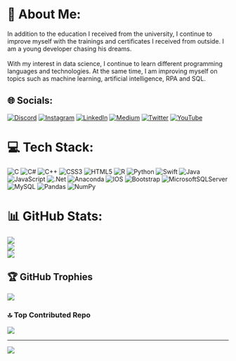 
# 💫 About Me:
In addition to the education I received from the university, I continue to improve myself with the trainings and certificates I received from outside. I am a young developer chasing his dreams.<br><br>With my interest in data science, I continue to learn different programming languages and technologies. At the same time, I am improving myself on topics such as machine learning, artificial intelligence, RPA and SQL.


## 🌐 Socials:
[![Discord](https://img.shields.io/badge/Discord-%237289DA.svg?logo=discord&logoColor=white)](https://discord.gg/besirvelioglu) [![Instagram](https://img.shields.io/badge/Instagram-%23E4405F.svg?logo=Instagram&logoColor=white)](https://instagram.com/besirvelioglu) [![LinkedIn](https://img.shields.io/badge/LinkedIn-%230077B5.svg?logo=linkedin&logoColor=white)](https://linkedin.com/in/muhammed-besir-velioglu) [![Medium](https://img.shields.io/badge/Medium-12100E?logo=medium&logoColor=white)](https://medium.com/@Mbesirvelioglu) [![Twitter](https://img.shields.io/badge/Twitter-%231DA1F2.svg?logo=Twitter&logoColor=white)](https://twitter.com/BesirVelioglu) [![YouTube](https://img.shields.io/badge/YouTube-%23FF0000.svg?logo=YouTube&logoColor=white)](https://youtube.com/@@BesirVelioglu) 

# 💻 Tech Stack:
![C](https://img.shields.io/badge/c-%2300599C.svg?style=for-the-badge&logo=c&logoColor=white) ![C#](https://img.shields.io/badge/c%23-%23239120.svg?style=for-the-badge&logo=c-sharp&logoColor=white) ![C++](https://img.shields.io/badge/c++-%2300599C.svg?style=for-the-badge&logo=c%2B%2B&logoColor=white) ![CSS3](https://img.shields.io/badge/css3-%231572B6.svg?style=for-the-badge&logo=css3&logoColor=white) ![HTML5](https://img.shields.io/badge/html5-%23E34F26.svg?style=for-the-badge&logo=html5&logoColor=white) ![R](https://img.shields.io/badge/r-%23276DC3.svg?style=for-the-badge&logo=r&logoColor=white) ![Python](https://img.shields.io/badge/python-3670A0?style=for-the-badge&logo=python&logoColor=ffdd54) ![Swift](https://img.shields.io/badge/swift-F54A2A?style=for-the-badge&logo=swift&logoColor=white) ![Java](https://img.shields.io/badge/java-%23ED8B00.svg?style=for-the-badge&logo=java&logoColor=white) ![JavaScript](https://img.shields.io/badge/javascript-%23323330.svg?style=for-the-badge&logo=javascript&logoColor=%23F7DF1E) ![.Net](https://img.shields.io/badge/.NET-5C2D91?style=for-the-badge&logo=.net&logoColor=white) ![Anaconda](https://img.shields.io/badge/Anaconda-%2344A833.svg?style=for-the-badge&logo=anaconda&logoColor=white) ![IOS](https://img.shields.io/badge/IOS-%2320232a.svg?style=for-the-badge&logo=apple&logoColor=white) ![Bootstrap](https://img.shields.io/badge/bootstrap-%23563D7C.svg?style=for-the-badge&logo=bootstrap&logoColor=white) ![MicrosoftSQLServer](https://img.shields.io/badge/Microsoft%20SQL%20Sever-CC2927?style=for-the-badge&logo=microsoft%20sql%20server&logoColor=white) ![MySQL](https://img.shields.io/badge/mysql-%2300f.svg?style=for-the-badge&logo=mysql&logoColor=white) ![Pandas](https://img.shields.io/badge/pandas-%23150458.svg?style=for-the-badge&logo=pandas&logoColor=white) ![NumPy](https://img.shields.io/badge/numpy-%23013243.svg?style=for-the-badge&logo=numpy&logoColor=white)
# 📊 GitHub Stats:
![](https://github-readme-stats.vercel.app/api?username=BesirVelioglu&theme=swift&hide_border=false&include_all_commits=false&count_private=false)<br/>
![](https://github-readme-streak-stats.herokuapp.com/?user=BesirVelioglu&theme=swift&hide_border=false)<br/>
![](https://github-readme-stats.vercel.app/api/top-langs/?username=BesirVelioglu&theme=swift&hide_border=false&include_all_commits=false&count_private=false&layout=compact)

## 🏆 GitHub Trophies
![](https://github-profile-trophy.vercel.app/?username=BesirVelioglu&theme=onestar&no-frame=true&no-bg=false&margin-w=4)

### 🔝 Top Contributed Repo
![](https://github-contributor-stats.vercel.app/api?username=BesirVelioglu&limit=5&theme=flat&combine_all_yearly_contributions=true)

---
[![](https://visitcount.itsvg.in/api?id=BesirVelioglu&icon=0&color=1)](https://visitcount.itsvg.in)

<!-- Proudly created with GPRM ( https://gprm.itsvg.in ) -->


